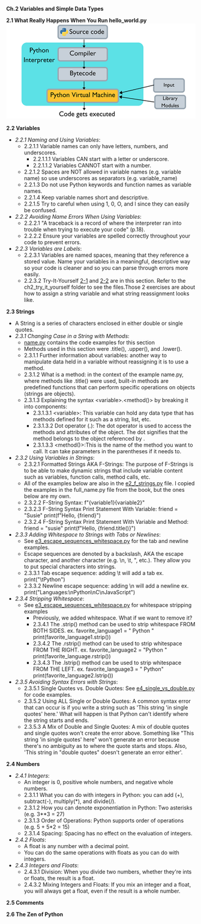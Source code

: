 **Ch.2 Variables and Simple Data Types**

**2.1 What Really Happens When You Run hello_world.py**\
![Python Interpretation and Compilation](https://raw.githubusercontent.com/chloenumber1/intro-python/refs/heads/main/chapter_2/chapter_2_notes/ch_2_notes_imgs/python-interpretation-compilation.jpg)

**2.2 Variables**
- *2.2.1 Naming and Using Variables*:
    - 2.2.1.1 Variable names can only have letters, numbers, and underscores.
        - 2.2.1.1.1 Variables CAN start with a letter or underscore.
        - 2.2.1.1.2 Variables CANNOT start with a number.
    - 2.2.1.2 Spaces are NOT allowed in variable names (e.g. variable name) so use underscores as separators (e.g. variable_name)
    - 2.2.1.3 Do not use Python keywords and function names as variable names.
    - 2.2.1.4 Keep variable names short and descriptive.
    - 2.2.1.5 Try to careful when using 1, 0, O, and l since they can easily be confused.
- *2.2.2 Avoiding Name Errors When Using Variables*:
    - 2.2.2.1 "A traceback is a record of where the interpreter ran into trouble when trying to execute your code" (p.18).
    - 2.2.2.2 Ensure your variables are spelled correctly throughout your code to prevent errors.
- *2.2.3 Variables are Labels*:
    - 2.2.3.1 Variables are named spaces, meaning that they reference a stored value. Name your variables in a meaningful, descriptive way so your code is cleaner and so you can parse through errors more easily.
    - 2.2.3.2 Try-It-Yourself [2-1](https://github.com/chloenumber1/intro-python/blob/main/chapter_2/ch_2_try_it_yourself/tiy_2_1_simple_message.py) and [2-2](https://github.com/chloenumber1/intro-python/blob/main/chapter_2/ch_2_try_it_yourself/tiy_2_2_simple_messages.py) are in this section. Refer to the ch2_try_it_yourself folder to see the files.Those 2 exercises are about how to assign a string variable and what string reassignment looks like. 

**2.3 Strings**
- A String is a series of characters enclosed in either double or single quotes.
- *2.3.1 Changing Case in a String with Methods*:
    - [name.py](https://github.com/chloenumber1/intro-python/blob/main/chapter_2/chapter_2_examples/name.py) contains the code examples for this section
    - Methods used in this section were .title(), .upper(), and .lower().
    - 2.3.1.1 Further information about variables: another way to manipulate data held in a variable without reassigning it is to use a method.
    - 2.3.1.2 What is a method: in the context of the example name.py, where methods like .title() were used, built-in methods are predefined functions that can perform specific operations on objects (strings are objects).
    - 2.3.1.3 Explaining the syntax &lt;variable&gt;.<method()> by breaking it into components:
        - 2.3.1.3.1 &lt;variable&gt;: This variable can hold any data type that has methods defined for it such as a string, list, etc.
        - 2.3.1.3.2 Dot operator (.): The dot operator is used to access the methods and attributes of the object. The dot signifies that the method belongs to the object referenced by <variable>.
        - 2.3.1.3.3 <method()>:This is the name of the method you want to call. It can take parameters in the parentheses if it needs to.
- *2.3.2 Using Variables in Strings*:
    - 2.3.2.1 Formatted Strings AKA F-Strings: The purpose of F-Strings is to be able to make dynamic strings that include variable content such as variables, function calls, method calls, etc. 
    - All of the examples below are also in the [e2_f_strings.py](https://github.com/chloenumber1/intro-python/blob/main/chapter_2/chapter_2_examples/e2_f_strings.py) file. I copied the examples in the full_name.py file from the book, but the ones below are my own.
    - 2.3.2.2 F-String Syntax: 
      f"{variable1}{variable2}"
    - 2.3.2.3 F-String Syntax Print Statement With Variable: 
      friend = "Susie"
      print(f"Hello, {friend}")
    - 2.3.2.4 F-String Syntax Print Statement With Variable and Method:
      friend = "susie"
      print(f"Hello, {friend.title()}")
- *2.3.3 Adding Whitespace to Strings with Tabs or Newlines*:
    - See [e3_escape_sequences_whitespace.py](https://github.com/chloenumber1/intro-python/blob/main/chapter_2/chapter_2_examples/e3_escape_sequences_whitespace.py) for the tab and newline examples.
    - Escape sequences are denoted by a backslash, AKA the escape character, and another character (e.g. \n, \t, \", etc.). They allow you to put special characters into strings.
    - 2.3.3.1 Tab escape sequence: adding \t will add a tab
      ex. 
      print("\tPython")
    - 2.3.3.2 Newline escape sequence: adding \n will add a newline
      ex. print("Languages:\nPython\nC\nJavaScript")
- *2.3.4 Stripping Whitespace*:
  - See [e3_escape_sequences_whitespace.py](https://github.com/chloenumber1/intro-python/blob/main/chapter_2/chapter_2_examples/e3_escape_sequences_whitespace.py) for whitespace stripping examples
    - Previously, we added whitespace. What if we want to remove it?
    - 2.3.4.1 The .strip() method can be used to strip whitespace FROM BOTH SIDES.
      ex.
      favorite_language1 = "    Python    "
      print(favorite_language1.strip())
    - 2.3.4.2 The .rstrip() method can be used to strip whitespace FROM THE RIGHT.
      ex. 
      favorite_language2 = "Python     "
      print(favorite_language.rstrip())
    - 2.3.4.3 The .lstrip() method can be used to strip whitespace FROM THE LEFT.
      ex. 
      favorite_language3 = "     Python"
      print(favorite_language2.lstrip())
- *2.3.5 Avoiding Syntax Errors with Strings*:
  - 2.3.5.1 Single Quotes vs. Double Quotes: See [e4_single_vs_double.py](https://github.com/chloenumber1/intro-python/blob/main/chapter_2/chapter_2_examples/e4_single_vs_double.py) for code examples.
  - 2.3.5.2 Using ALL Single or Double Quotes: A common syntax error that can occur is if you write a string such as 'This string 'in single quotes' here.' What will happen is that Python can't identify where the string starts and ends. 
  - 2.3.5.3 A Mix of Double and Single Quotes: A mix of double quotes and single quotes won't create the error above. Something like "This string 'in single quotes' here" won't generate an error because there's no ambiguity as to where the quote starts and stops. Also, 'This string in "double quotes" doesn't generate an error either'.

**2.4 Numbers**
- *2.4.1 Integers*: 
    - An integer is 0, positive whole numbers, and negative whole numbers.
    - 2.3.1.1 What you can do with integers in Python: you can add (+), subtract(-), multiply(*), and divide(/).
    - 2.3.1.2 How you can denote exponentiation in Python: Two asterisks 
    (e.g. 3**3 = 27)
    - 2.3.1.3 Order of Operations: Python supports order of operations (e.g. 5 + 5*2 = 15)
    - 2.3.1.4 Spacing: Spacing has no effect on the evaluation of integers.
- *2.4.2 Floats*:
    - A float is any number with a decimal point.
    - You can do the same operations with floats as you can do with integers.
- *2.4.3 Integers and Floats*:
    - 2.4.3.1 Division: When you divide two numbers, whether they're ints or floats, the result is a float.
    - 2.4.3.2 Mixing Integers and Floats: If you mix an integer and a float, you will always get a float, even if the result is a whole number. 


**2.5 Comments**

**2.6 The Zen of Python**